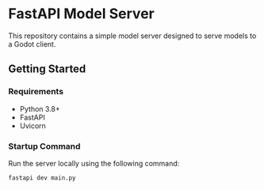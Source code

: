 # FastAPI Model Server

This repository contains a simple model server designed to serve models to a Godot client.

## Getting Started

### Requirements
- Python 3.8+
- FastAPI
- Uvicorn

### Startup Command
Run the server locally using the following command:
```bash
fastapi dev main.py
```